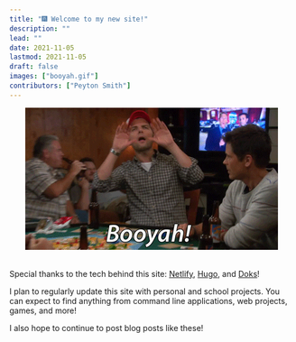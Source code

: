 ```yaml
---
title: "🎆 Welcome to my new site!"
description: ""
lead: ""
date: 2021-11-05
lastmod: 2021-11-05
draft: false
images: ["booyah.gif"]
contributors: ["Peyton Smith"]
---
```


<div align="center">
<img src="booyah.gif">
</div>

<br>

Special thanks to the tech behind this site: [Netlify](https://www.netlify.com), [Hugo](https://gohugo.io/), and [Doks](https://getdoks.org/)!


I plan to regularly update this site with personal and school projects. You can expect to find anything from command line applications, web projects, games, and more!

I also hope to continue to post blog posts like these!
